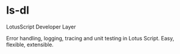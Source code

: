 # ls-dl
LotusScript Developer Layer

Error handling, logging, tracing and unit testing in Lotus Script.
Easy, flexible, extensible.
